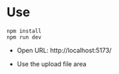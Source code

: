 # Use

```
npm install
npm run dev
```

* Open URL: http://localhost:5173/

* Use the upload file area
